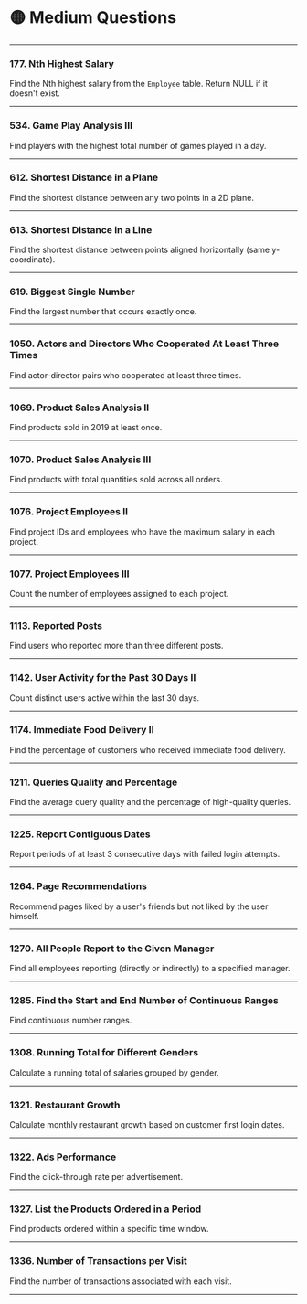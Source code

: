 
# 🟡 Medium Questions

---

### 177. Nth Highest Salary
Find the Nth highest salary from the `Employee` table. Return NULL if it doesn't exist.

---

### 534. Game Play Analysis III
Find players with the highest total number of games played in a day.

---

### 612. Shortest Distance in a Plane
Find the shortest distance between any two points in a 2D plane.

---

### 613. Shortest Distance in a Line
Find the shortest distance between points aligned horizontally (same y-coordinate).

---

### 619. Biggest Single Number
Find the largest number that occurs exactly once.

---

### 1050. Actors and Directors Who Cooperated At Least Three Times
Find actor-director pairs who cooperated at least three times.

---

### 1069. Product Sales Analysis II
Find products sold in 2019 at least once.

---

### 1070. Product Sales Analysis III
Find products with total quantities sold across all orders.

---

### 1076. Project Employees II
Find project IDs and employees who have the maximum salary in each project.

---

### 1077. Project Employees III
Count the number of employees assigned to each project.

---

### 1113. Reported Posts
Find users who reported more than three different posts.

---

### 1142. User Activity for the Past 30 Days II
Count distinct users active within the last 30 days.

---

### 1174. Immediate Food Delivery II
Find the percentage of customers who received immediate food delivery.

---

### 1211. Queries Quality and Percentage
Find the average query quality and the percentage of high-quality queries.

---

### 1225. Report Contiguous Dates
Report periods of at least 3 consecutive days with failed login attempts.

---

### 1264. Page Recommendations
Recommend pages liked by a user's friends but not liked by the user himself.

---

### 1270. All People Report to the Given Manager
Find all employees reporting (directly or indirectly) to a specified manager.

---

### 1285. Find the Start and End Number of Continuous Ranges
Find continuous number ranges.

---

### 1308. Running Total for Different Genders
Calculate a running total of salaries grouped by gender.

---

### 1321. Restaurant Growth
Calculate monthly restaurant growth based on customer first login dates.

---

### 1322. Ads Performance
Find the click-through rate per advertisement.

---

### 1327. List the Products Ordered in a Period
Find products ordered within a specific time window.

---

### 1336. Number of Transactions per Visit
Find the number of transactions associated with each visit.

---
